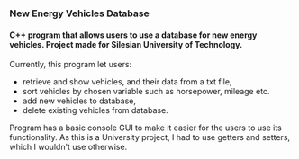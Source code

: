 ### New Energy Vehicles Database

#### C++ program that allows users to use a database for new energy vehicles. Project made for Silesian University of Technology.

Currently, this program let users:

- retrieve and show vehicles, and their data from a txt file,
- sort vehicles by chosen variable such as horsepower, mileage etc.
- add new vehicles to database,
- delete existing vehicles from database.


Program has a basic console GUI to make it easier for the users to use its functionality.
As this is a University project, I had to use getters and setters, which I wouldn't use otherwise.
